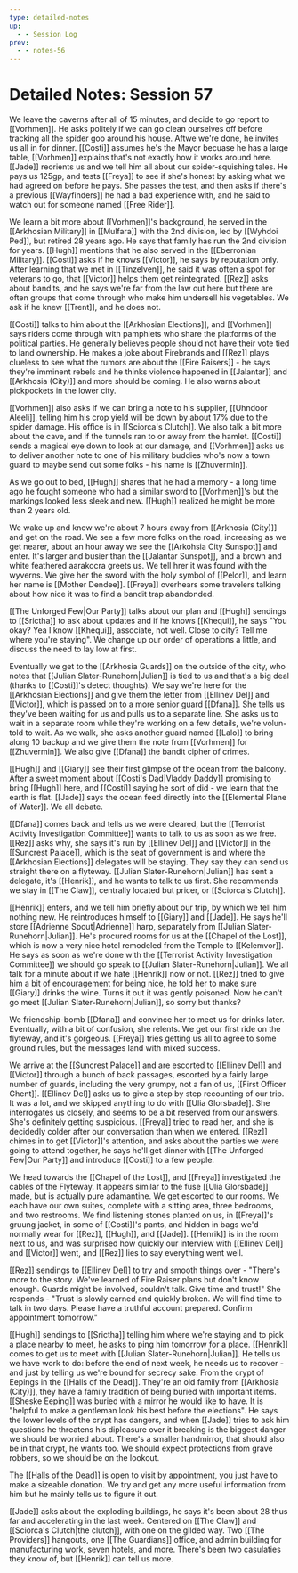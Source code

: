 ```yaml
---
type: detailed-notes
up:
  - - Session Log
prev:
  - - notes-56
---
```


# Detailed Notes: Session 57

We leave the caverns after all of 15 minutes, and decide to go report to [[Vorhmen]]. He asks politely if we can go clean ourselves off before tracking all the spider goo around his house. Aftwe we're done, he invites us all in for dinner. [[Costi]] assumes he's the Mayor becuase he has a large table, [[Vorhmen]] explains that's not exactly how it works around here. [[Jade]] reorients us and we tell him all about our spider-squishing tales. He pays us 125gp, and tests [[Freya]] to see if she's honest by asking what we had agreed on before he pays. She passes the test, and then asks if there's a previous [[Wayfinders]] he had a bad experience with, and he said to watch out for someone named [[Free Rider]].

We learn a bit more about [[Vorhmen]]'s background, he served in the [[Arkhosian Military]] in [[Mulfara]] with the 2nd division, led by [[Wyhdoi Ped]], but retired 28 years ago. He says that family has run the 2nd division for years. [[Hugh]] mentions that he also served in the [[Eberronian Military]]. [[Costi]] asks if he knows [[Victor]], he says by reputation only. After learning that we met in [[Tinzelven]], he said it was often a spot for veterans to go, that [[Victor]] helps them get reintegrated. [[Rez]] asks about bandits, and he says we're far from the law out here but there are often groups that come through who make him undersell his vegetables. We ask if he knew [[Trent]], and he does not. 

[[Costi]] talks to him about the [[Arkhosian Elections]], and [[Vorhmen]] says riders come through with pamphlets who share the platforms of the political parties. He generally believes people should not have their vote tied to land ownership. He makes a joke about Firebrands and [[Rez]] plays clueless to see what the rumors are about the [[Fire Raisers]] - he says they're imminent rebels and he thinks violence happened in [[Jalantar]] and [[Arkhosia (City)]] and more should be coming. He also warns about pickpockets in the lower city. 

[[Vorhmen]] also asks if we can bring a note to his supplier, [[Uhndoor Aleeli]], telling him his crop yield will be down by about 17% due to the spider damage. His office is in [[Sciorca's Clutch]]. We also talk a bit more about the cave, and if the tunnels ran to or away from the hamlet. [[Costi]] sends a magical eye down to look at our damage, and [[Vorhmen]] asks us to deliver another note to one of his military buddies who's now a town guard to maybe send out some folks - his name is [[Zhuvermin]]. 

As we go out to bed, [[Hugh]] shares that he had a memory - a long time ago he fought someone who had a similar sword to [[Vorhmen]]'s but the markings looked less sleek and new. [[Hugh]] realized he might be more than 2 years old. 

We wake up and know we're about 7 hours away from [[Arkhosia (City)]] and get on the road. We see a few more folks on the road, increasing as we get nearer, about an hour away we see the [[Arkohsia City Sunspot]] and enter. It's larger and busier than the [[Jalantar Sunspot]], and a brown and white feathered aarakocra greets us. We tell hrer it was found with the wyverns. We give her the sword with the holy symbol of [[Pelor]], and learn her name is [[Mother Dendee]]. [[Freya]] overhears some travelers talking about how nice it was to find a bandit trap abandonded. 

[[The Unforged Few|Our Party]] talks about our plan and [[Hugh]] sendings to [[Srictha]] to ask about updates and if he knows [[Khequi]], he says "You okay? Yea I know [[Khequi]], associate, not well. Close to city? Tell me where you're staying". We change up our order of operations a little, and discuss the need to lay low at first. 

Eventually we get to the [[Arkhosia Guards]] on the outside of the city, who notes that [[Julian Slater-Runehorn|Julian]] is tied to us and that's a big deal (thanks to [[Costi]]'s detect thoughts). We say we're here for the [[Arkhosian Elections]] and give them the letter from [[Ellinev Del]] and [[Victor]], which is passed on to a more senior guard [[Dfana]]. She tells us they've been waiting for us and pulls us to a separate line. She asks us to wait in a separate room while they're working on a few details, we're volun-told to wait. As we walk, she asks another guard named [[Lalo]] to bring along 10 backup and we give them the note from [[Vorhmen]] for [[Zhuvermin]]. We also give [[Dfana]] the bandit cipher of crimes.

[[Hugh]] and [[Giary]] see their first glimpse of the ocean from the balcony. After a sweet moment about [[Costi's Dad|Vladdy Daddy]] promising to bring [[Hugh]] here, and [[Costi]] saying he sort of did - we learn that the earth is flat. [[Jade]] says the ocean feed directly into the [[Elemental Plane of Water]]. We all debate. 

[[Dfana]] comes back and tells us we were cleared, but the [[Terrorist Activity Investigation  Committee]] wants to talk to us as soon as we free. [[Rez]] asks why, she says it's run by [[Ellinev Del]] and [[Victor]] in the [[Suncrest Palace]], which is the seat of government is and where the [[Arkhosian Elections]] delegates will be staying. They say they can send us straight there on a flyteway. [[Julian Slater-Runehorn|Julian]] has sent a delegate, it's [[Henrik]], and he wants to talk to us first. She recommends we stay in [[The Claw]], centrally located but pricer, or [[Sciorca's Clutch]]. 

[[Henrik]] enters, and we tell him briefly about our trip, by which we tell him nothing new. He reintroduces himself to [[Giary]] and [[Jade]]. He says he'll store [[Adrienne Spout|Adrienne]] harp, separately from [[Julian Slater-Runehorn|Julian]]. He's procured rooms for us at the [[Chapel of the Lost]], which is now a very nice hotel remodeled from the Temple to [[Kelemvor]]. He says as soon as we're done with the [[Terrorist Activity Investigation  Committee]] we should go speak to [[Julian Slater-Runehorn|Julian]]. We all talk for a minute about if we hate [[Henrik]] now or not. [[Rez]] tried to give him a bit of encouragement for being nice, he told her to make sure [[Giary]] drinks the wine. Turns it out it was gently poisoned. Now he can't go meet [[Julian Slater-Runehorn|Julian]], so sorry but thanks?

We friendship-bomb [[Dfana]] and convince her to meet us for drinks later. Eventually, with a bit of confusion, she relents. We get our first ride on the flyteway, and it's gorgeous. [[Freya]] tries getting us all to agree to some ground rules, but the messages land with mixed success. 

We arrive at the [[Suncrest Palace]] and are escorted to [[Ellinev Del]] and [[Victor]] through a bunch of back passages, escorted by a fairly large number of guards, including the very grumpy, not a fan of us, [[First Officer Ghent]]. [[Ellinev Del]] asks us to give a step by step recounting of our trip. It was a lot, and we skipped anything to do with [[Ulia Glorsbade]]. She interrogates us closely, and seems to be a bit reserved from our answers. She's definitely getting suspicious. [[Freya]] tried to read her, and she is decidedly colder after our conversation than when we entered. [[Rez]] chimes in to get [[Victor]]'s attention, and asks about the parties we were going to attend together, he says he'll get dinner with [[The Unforged Few|Our Party]] and introduce [[Costi]] to a few people. 

We head towards the [[Chapel of the Lost]], and [[Freya]] investigated the cables of the Flyteway. It appears similar to the fuse [[Ulia Glorsbade]] made, but is actually pure adamantine. We get escorted to our rooms. We each have our own suites, complete with a sitting area, three bedrooms, and two restrooms. We find listening stones planted on us, in [[Freya]]'s gruung jacket, in some of [[Costi]]'s pants, and hidden in bags we'd normally wear for [[Rez]], [[Hugh]], and [[Jade]]. [[Henrik]] is in the room next to us, and was surprised how quickly our interview with [[Ellinev Del]] and [[Victor]] went, and [[Rez]] lies to say everything went well. 

[[Rez]] sendings to [[Ellinev Del]] to try and smooth things over - "There's more to the story. We've learned of Fire Raiser plans but don't know enough. Guards might be involved, couldn't talk. Give time and trust!" She responds - "Trust is slowly earned and quickly broken. We will find time to talk in two days. Please have a truthful account prepared. Confirm appointment tomorrow."

[[Hugh]] sendings to [[Srictha]] telling him where we're staying and to pick a place nearby to meet, he asks to ping him tomorrow for a place. [[Henrik]] comes to get us to meet with [[Julian Slater-Runehorn|Julian]]. He tells us we have work to do: before the end of next week, he needs us to recover - and just by telling us we're bound for secrecy sake. From the crypt of Eepings in the [[Halls of the Dead]]. They're an old family from [[Arkhosia (City)]], they have a family tradition of being buried with important items. [[Sheske Eeping]] was buried with a mirror he would like to have. It is "helpful to make a gentleman look his best before the elections". He says the lower levels of the crypt has dangers, and when [[Jade]] tries to ask him questions he threatens his dipleasure over it breaking is the biggest danger we should be worried about. There's a smaller handmirror, that should also be in that crypt, he wants too. We should expect protections from grave robbers, so we should be on the lookout. 

The [[Halls of the Dead]] is open to visit by appointment, you just have to make a sizeable donation. We try and get any more useful information from him but he mainly tells us to figure it out. 

[[Jade]] asks about the exploding buildings, he says it's been about 28 thus far and accelerating in the last week. Centered on [[The Claw]] and [[Sciorca's Clutch|the clutch]], with one on the gilded way. Two [[The Providers]] hangouts, one [[The Guardians]] office, and admin building for manufacturing work, seven hotels, and more. There's been two casulaties they know of, but [[Henrik]] can tell us more. 





